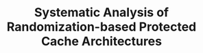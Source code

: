 ---
title: "Systematic Analysis of Randomization-based Protected Cache Architectures"
collection: publications
paperurl: '/files/pdf/SystematicAnalysis.pdf'
video: 'https://www.youtube.com/watch?v=XFdqYcmPQ0c'
venue: "S&P '21"
#ar: '(acceptance rate: %)'
citation: '<b>Antoon Purnal</b>, Lukas Giner, Daniel Gruss, Ingrid Verbauwhede'
---